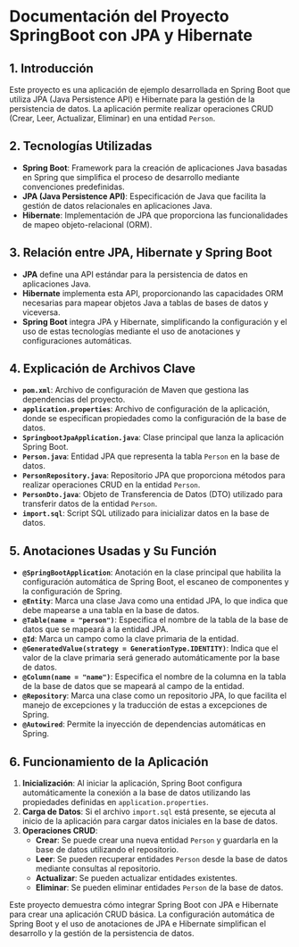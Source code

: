 # Documentación del Proyecto SpringBoot con JPA y Hibernate

## 1. Introducción
Este proyecto es una aplicación de ejemplo desarrollada en Spring Boot que utiliza JPA (Java Persistence API) e Hibernate para la gestión de la persistencia de datos. La aplicación permite realizar operaciones CRUD (Crear, Leer, Actualizar, Eliminar) en una entidad `Person`.

## 2. Tecnologías Utilizadas
- **Spring Boot**: Framework para la creación de aplicaciones Java basadas en Spring que simplifica el proceso de desarrollo mediante convenciones predefinidas.
- **JPA (Java Persistence API)**: Especificación de Java que facilita la gestión de datos relacionales en aplicaciones Java.
- **Hibernate**: Implementación de JPA que proporciona las funcionalidades de mapeo objeto-relacional (ORM).

## 3. Relación entre JPA, Hibernate y Spring Boot
- **JPA** define una API estándar para la persistencia de datos en aplicaciones Java.
- **Hibernate** implementa esta API, proporcionando las capacidades ORM necesarias para mapear objetos Java a tablas de bases de datos y viceversa.
- **Spring Boot** integra JPA y Hibernate, simplificando la configuración y el uso de estas tecnologías mediante el uso de anotaciones y configuraciones automáticas.

## 4. Explicación de Archivos Clave

- **`pom.xml`**: Archivo de configuración de Maven que gestiona las dependencias del proyecto.
- **`application.properties`**: Archivo de configuración de la aplicación, donde se especifican propiedades como la configuración de la base de datos.
- **`SpringbootJpaApplication.java`**: Clase principal que lanza la aplicación Spring Boot.
- **`Person.java`**: Entidad JPA que representa la tabla `Person` en la base de datos.
- **`PersonRepository.java`**: Repositorio JPA que proporciona métodos para realizar operaciones CRUD en la entidad `Person`.
- **`PersonDto.java`**: Objeto de Transferencia de Datos (DTO) utilizado para transferir datos de la entidad `Person`.
- **`import.sql`**: Script SQL utilizado para inicializar datos en la base de datos.

## 5. Anotaciones Usadas y Su Función

- **`@SpringBootApplication`**: Anotación en la clase principal que habilita la configuración automática de Spring Boot, el escaneo de componentes y la configuración de Spring.
- **`@Entity`**: Marca una clase Java como una entidad JPA, lo que indica que debe mapearse a una tabla en la base de datos.
- **`@Table(name = "person")`**: Especifica el nombre de la tabla de la base de datos que se mapeará a la entidad JPA.
- **`@Id`**: Marca un campo como la clave primaria de la entidad.
- **`@GeneratedValue(strategy = GenerationType.IDENTITY)`**: Indica que el valor de la clave primaria será generado automáticamente por la base de datos.
- **`@Column(name = "name")`**: Especifica el nombre de la columna en la tabla de la base de datos que se mapeará al campo de la entidad.
- **`@Repository`**: Marca una clase como un repositorio JPA, lo que facilita el manejo de excepciones y la traducción de estas a excepciones de Spring.
- **`@Autowired`**: Permite la inyección de dependencias automáticas en Spring.

## 6. Funcionamiento de la Aplicación

1. **Inicialización**: Al iniciar la aplicación, Spring Boot configura automáticamente la conexión a la base de datos utilizando las propiedades definidas en `application.properties`.
2. **Carga de Datos**: Si el archivo `import.sql` está presente, se ejecuta al inicio de la aplicación para cargar datos iniciales en la base de datos.
3. **Operaciones CRUD**:
   - **Crear**: Se puede crear una nueva entidad `Person` y guardarla en la base de datos utilizando el repositorio.
   - **Leer**: Se pueden recuperar entidades `Person` desde la base de datos mediante consultas al repositorio.
   - **Actualizar**: Se pueden actualizar entidades existentes.
   - **Eliminar**: Se pueden eliminar entidades `Person` de la base de datos.


Este proyecto demuestra cómo integrar Spring Boot con JPA e Hibernate para crear una aplicación CRUD básica. La configuración automática de Spring Boot y el uso de anotaciones de JPA e Hibernate simplifican el desarrollo y la gestión de la persistencia de datos.

